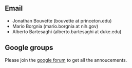 ## Email

* Jonathan Bouvette (bouvette at princeton.edu)
* Mario Borgnia (mario.borgnia at nih.gov)
* Alberto Bartesaghi (alberto.bartesaghi at duke.edu)

## Google groups

Please join the [google forum](https://groups.google.com/g/smartscope) to get all the annoucements.
